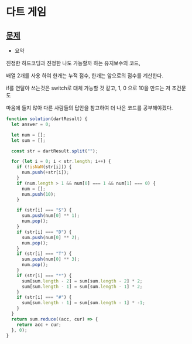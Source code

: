 # 다트 게임

## [문제](https://programmers.co.kr/learn/courses/30/lessons/17682)

- 요약

진정한 하드코딩과 진정한 나도 가능할까 하는 유지보수의 코드,

배열 2개를 사용 하여 한개는 누적 점수, 한개는 앞으로의 점수를 계산한다.

if를 연달아 쓰는것은 switch로 대체 가능할 것 같고, 1, 0 으로 10을 만드는 저 조건문도

마음에 들지 않아 다른 사람들의 답안을 참고하여 더 나은 코드를 공부해야겠다.

```js
function solution(dartResult) {
  let answer = 0;

  let num = [];
  let sum = [];

  const str = dartResult.split("");

  for (let i = 0; i < str.length; i++) {
    if (!isNaN(str[i])) {
      num.push(+str[i]);
    }
    if (num.length > 1 && num[0] === 1 && num[1] === 0) {
      num = [];
      num.push(10);
    }

    if (str[i] === "S") {
      sum.push(num[0] ** 1);
      num.pop();
    }
    if (str[i] === "D") {
      sum.push(num[0] ** 2);
      num.pop();
    }
    if (str[i] === "T") {
      sum.push(num[0] ** 3);
      num.pop();
    }
    if (str[i] === "*") {
      sum[sum.length - 2] = sum[sum.length - 2] * 2;
      sum[sum.length - 1] = sum[sum.length - 1] * 2;
    }
    if (str[i] === "#") {
      sum[sum.length - 1] = sum[sum.length - 1] * -1;
    }
  }
  return sum.reduce((acc, cur) => {
    return acc + cur;
  }, 0);
}
```
